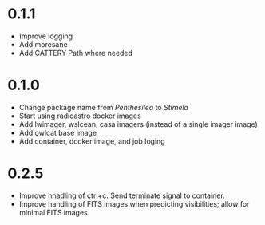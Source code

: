 # 0.1.1

* Improve logging
* Add moresane
* Add CATTERY Path where needed



# 0.1.0

* Change package name from *Penthesilea* to *Stimela*
* Start using radioastro docker images
* Add lwimager, wslcean, casa imagers (instead of a single imager image)
* Add owlcat base image
* Add container, docker image, and job loging

# 0.2.5 
- Improve hnadling of ctrl+c. Send terminate
  signal to container.   
- Improve handling of FITS images when predicting
  visibilities; allow for minimal FITS images.  
